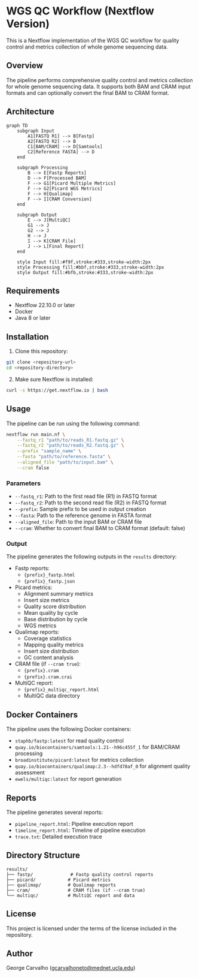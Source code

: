 # WGS QC Workflow (Nextflow Version)

This is a Nextflow implementation of the WGS QC workflow for quality control and metrics collection of whole genome sequencing data.

## Overview

The pipeline performs comprehensive quality control and metrics collection for whole genome sequencing data. It supports both BAM and CRAM input formats and can optionally convert the final BAM to CRAM format.

## Architecture

```mermaid
graph TD
    subgraph Input
        A1[FASTQ R1] --> B[Fastp]
        A2[FASTQ R2] --> B
        C1[BAM/CRAM] --> D[Samtools]
        C2[Reference FASTA] --> D
    end

    subgraph Processing
        B --> E[Fastp Reports]
        D --> F[Processed BAM]
        F --> G1[Picard Multiple Metrics]
        F --> G2[Picard WGS Metrics]
        F --> H[Qualimap]
        F --> I[CRAM Conversion]
    end

    subgraph Output
        E --> J[MultiQC]
        G1 --> J
        G2 --> J
        H --> J
        I --> K[CRAM File]
        J --> L[Final Report]
    end

    style Input fill:#f9f,stroke:#333,stroke-width:2px
    style Processing fill:#bbf,stroke:#333,stroke-width:2px
    style Output fill:#bfb,stroke:#333,stroke-width:2px
```

## Requirements

- Nextflow 22.10.0 or later
- Docker
- Java 8 or later

## Installation

1. Clone this repository:
```bash
git clone <repository-url>
cd <repository-directory>
```

2. Make sure Nextflow is installed:
```bash
curl -s https://get.nextflow.io | bash
```

## Usage

The pipeline can be run using the following command:

```bash
nextflow run main.nf \
    --fastq_r1 "path/to/reads_R1.fastq.gz" \
    --fastq_r2 "path/to/reads_R2.fastq.gz" \
    --prefix "sample_name" \
    --fasta "path/to/reference.fasta" \
    --aligned_file "path/to/input.bam" \
    --cram false
```

### Parameters

- `--fastq_r1`: Path to the first read file (R1) in FASTQ format
- `--fastq_r2`: Path to the second read file (R2) in FASTQ format
- `--prefix`: Sample prefix to be used in output creation
- `--fasta`: Path to the reference genome in FASTA format
- `--aligned_file`: Path to the input BAM or CRAM file
- `--cram`: Whether to convert final BAM to CRAM format (default: false)

### Output

The pipeline generates the following outputs in the `results` directory:

- Fastp reports:
  - `{prefix}_fastp.html`
  - `{prefix}_fastp.json`
- Picard metrics:
  - Alignment summary metrics
  - Insert size metrics
  - Quality score distribution
  - Mean quality by cycle
  - Base distribution by cycle
  - WGS metrics
- Qualimap reports:
  - Coverage statistics
  - Mapping quality metrics
  - Insert size distribution
  - GC content analysis
- CRAM file (if `--cram true`):
  - `{prefix}.cram`
  - `{prefix}.cram.crai`
- MultiQC report:
  - `{prefix}_multiqc_report.html`
  - MultiQC data directory

## Docker Containers

The pipeline uses the following Docker containers:

- `staphb/fastp:latest` for read quality control
- `quay.io/biocontainers/samtools:1.21--h96c455f_1` for BAM/CRAM processing
- `broadinstitute/picard:latest` for metrics collection
- `quay.io/biocontainers/qualimap:2.3--hdfd78af_0` for alignment quality assessment
- `ewels/multiqc:latest` for report generation

## Reports

The pipeline generates several reports:

- `pipeline_report.html`: Pipeline execution report
- `timeline_report.html`: Timeline of pipeline execution
- `trace.txt`: Detailed execution trace

## Directory Structure

```
results/
├── fastp/              # Fastp quality control reports
├── picard/            # Picard metrics
├── qualimap/          # Qualimap reports
├── cram/              # CRAM files (if --cram true)
└── multiqc/           # MultiQC report and data
```

## License

This project is licensed under the terms of the license included in the repository.

## Author

George Carvalho (gcarvalhoneto@mednet.ucla.edu) 